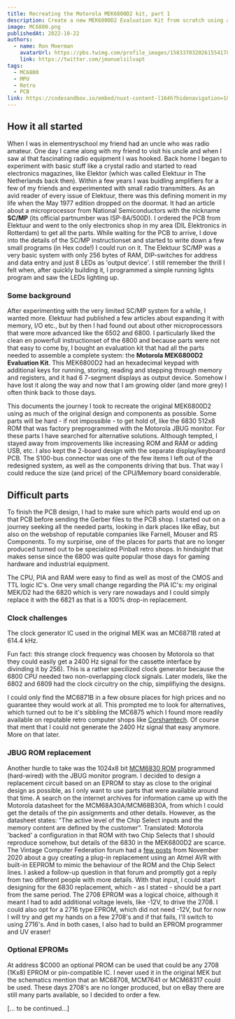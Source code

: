 ```yaml
---
title: Recreating the Motorola MEK6800D2 kit, part 1
description: Create a new MEK6800D2 Evaluation Kit from scratch using as much as possible from the original design and parts.
image: MC6800.png
publishedAt: 2022-10-22
authors:
  - name: Ron Moerman
    avatarUrl: https://pbs.twimg.com/profile_images/1583370320261554178/nvAlAh58_400x400.jpg
    link: https://twitter.com/jmanuelsilvapt
tags:
  - MC6800
  - MPU
  - Retro
  - PCB
link: https://codesandbox.io/embed/nuxt-content-l164h?hidenavigation=1&theme=dark
---
```

## How it all started

When I was in elementryschool my friend had an uncle who was radio amateur.
One day I came along with my friend to visit his uncle and when I saw al that fascinating radio equipment I was hooked.
Back home I began to experiment with basic stuff like a crystal radio and started to read electronics magazines, like Elektor (which was called Elektuur in The Netherlands back then).
Within a few years I was buidling amplifiers for a few of my friends and experimented with small radio transmitters.
As an avid reader of every issue of Elektuur, there was this defining moment in my life when the May 1977 edition dropped on the doormat.
It had an article about a microprocessor from National Semiconductors with the nickname **SC/MP** (its official partnumber was ISP-8A/500D).
I ordered the PCB from Elektuur and went to the only electronics shop in my area (DIL Elektronics in Rotterdam) to get all the parts.
While waiting for the PCB to arrive, I dove into the details of the SC/MP instructionset and started to write down a few small programs (in Hex code!) I could run on it.
The Elektuur SC/MP was a very basic system with only 256 bytes of RAM, DIP-switches for address and data entry and just 8 LEDs as 'output device'.
I still remember the thrill I felt when, after quickly building it, I programmed a simple running lights program and saw the LEDs lighting up.

### Some background

After experimenting with the very limited SC/MP system for a while, I wanted more.
Elektuur had published a few articles about expanding it with memory, I/O etc., but by then I had found out about other microprocessors that were more advanced like the 6502 and 6800.
I particularly liked the clean en powerfull instructionset of the 6800 and because parts were not that easy to come by, I bought an evaluation kit that had all the parts needed to assemble a complete system: the **Motorola MEK6800D2 Evaluation Kit**.
This MEK6800D2 had an hexadecimal keypad with additional keys for running, storing, reading and stepping through memory and registers, and it had 6 7-segment displays as output device.
Somehow I have lost it along the way and now that I am growing older (and more grey) I often think back to those days.

This documents the journey I took to recreate the original MEK6800D2 using as much of the original design and components as possible.
Some parts will be hard - if not impossible - to get hold of, like the 6830 512x8 ROM that was factory preprogrammed with the Motorola JBUG monitor.
For these parts I have searched for alternative solutions.
Although tempted, I stayed away from improvements like increasing ROM and RAM or adding USB, etc.
I also kept the 2-board design with the separate display/keyboard PCB.
The S100-bus connector was one of the few items I left out of the redesigned system, as well as the components driving that bus.
That way I could reduce the size (and price) of the CPU/Memory board considerable.

## Difficult parts

To finish the PCB design, I had to make sure which parts would end up on that PCB before sending the Gerber files to the PCB shop.
I started out on a journey seeking all the needed parts, looking in dark places like eBay, but also on the webshop of reputable companies like Farnell, Mouser and RS Components.
To my surpirise, one of the places for parts that are no longer produced turned out to be specialized Pinball retro shops.
In hindsight that makes sense since the 6800 was quite popular those days for gaming hardware and industrial equipment.

The CPU, PIA and RAM were easy to find as well as most of the CMOS and TTL logic IC's.
One very small change regarding the PIA IC's: my original MEK/D2 had the 6820 which is very rare nowadays and I could simply replace it with the 6821 as that is a 100% drop-in replacement.

### Clock challenges

The clock generator IC used in the original MEK was an MC6871B rated at 614.4 kHz.

<alert>Fun fact: this strange clock frequency was choosen by Motorola so that they could easily get a 2400 Hz signal for the cassette interface by divinding it by 256).
This is a rather specilized clock generator because the 6800 CPU needed two non-overlapping clock signals.
Later models, like the 6802 and 6809 had the clock circuitry on the chip, simplifiying the designs.</alert>

I could only find the MC6871B in a few obsure places for high prices and no guarantee they would work at all.
This prompted me to look for alternatives, which turned out to be it's sibbling the MC6875 which I found more readily available on reputable retro computer shops like [Corshamtech](https://www.corshamtech.com/product/mc6875-clock-generator/).
Of course that ment that I could not generate the 2400 Hz signal that easy anymore.
More on that later.

### JBUG ROM replacement

Another hurdle to take was the 1024x8 bit [MCM6830 ROM](/datasheets/MCM6830.pdf) programmed (hard-wired) with the JBUG monitor program.
I decided to design a replacement circuit based on an EPROM to stay as close to the original design as possible, as I only want to use parts that were available around that time.
A search on the internet archives for information came up with the Motorola datasheet for the MCM68A30A/MCM68B30A, from which I could get the details of the pin assignments and other details.
However, as the datasheet states: "The active level of the Chip Select inputs and the memory content are defined by the customer".
Translated: Motorola 'backed' a configuration in that ROM with two Chip Selects that I should reproduce somehow, but details of the 6830 in the MEK6800D2 are scarce.
The Vintage Computer Federation forum had a [few posts](https://forum.vcfed.org/index.php?threads/gw-6830-1-a-replacement-for-motorola-6830-mask-roms.79067/) from November 2020 about a guy creating a plug-in replacement using an Atmel AVR with built-in EEPROM to mimic the behaviour of the ROM and the Chip Select lines.
I asked a follow-up question in that forum and promptly got a reply from two different people with more details.
With that input, I could start designing for the 6830 replacement, which - as I stated - should be a part from the same period.
The 2708 EPROM was a logical choice, although it meant I had to add additional voltage levels, like -12V, to drive the 2708.
I could also opt for a 2716 type EPROM, which did not need -12V, but for now I will try and get my hands on a few 2708's and if that fails, I'll switch to using 2716's.
And in both cases, I also had to build an EPROM programmer and UV eraser!

### Optional EPROMs

At address $C000 an optional PROM can be used that could be any 2708 (1Kx8) EPROM or pin-compatible IC.
I never used it in the original MEK but the schematics mention that an MC68708, MCM7641 or MCM68317 could be used.
These days 2708's are no longer produced, but on eBay there are still many parts available, so I decided to order a few.


[... to be continued...]
